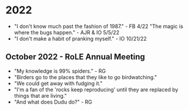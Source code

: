 # 2022
* "I don't know much past the fashion of 1987." - FB 4/22
"The magic is where the bugs happen." - AJR & IO 5/5/22
* "I don't make a habit of pranking myself." - IO 10/21/22

## October 2022 - RoLE Annual Meeting
* "My knowledge is 99% spiders." - RG
* "Birders go to the places that they like to go birdwatching."
* "We could get away with fudging it."
* "I'm a fan of the 'rocks keep reproducing' until they are replaced by things that are living."
* "And what does Dudu do?" - RG
